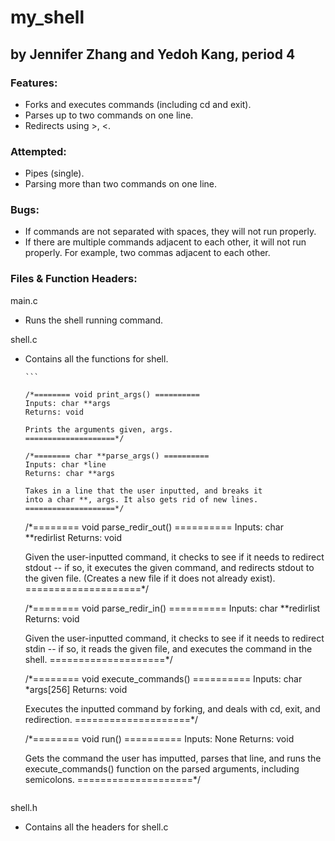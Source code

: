 # my_shell
## by Jennifer Zhang and Yedoh Kang, period 4

### Features:
  * Forks and executes commands (including cd and exit).
  * Parses up to two commands on one line.
  * Redirects using >, <.

### Attempted:
  * Pipes (single).
  * Parsing more than two commands on one line.

### Bugs:
  * If commands are not separated with spaces, they will not run properly.
  * If there are multiple commands adjacent to each other, it will not run properly. For example, two commas adjacent to each other. 

### Files & Function Headers:
main.c
  * Runs the shell running command.

shell.c
  * Contains all the functions for shell.

		```

		/*======== void print_args() ==========
		Inputs: char **args
		Returns: void
  
		Prints the arguments given, args.
		====================*/

		/*======== char **parse_args() ==========
		Inputs: char *line
		Returns: char **args

		Takes in a line that the user inputted, and breaks it 
		into a char **, args. It also gets rid of new lines.
		====================*/

    /*======== void parse_redir_out() ==========
    Inputs: char **redirlist
    Returns: void

    Given the user-inputted command, it checks to see if it needs 
    to redirect stdout -- if so, it executes the given command, 
    and redirects stdout to the given file. (Creates a new file 
    if it does not already exist).
    ====================*/

    /*======== void parse_redir_in() ==========
    Inputs: char **redirlist
    Returns: void

    Given the user-inputted command, it checks to see if it needs 
    to redirect stdin -- if so, it reads the given file, and 
    executes the command in the shell.
    ====================*/

    /*======== void execute_commands() ==========
    Inputs: char *args[256]
    Returns: void

    Executes the inputted command by forking, and deals with 
    cd, exit, and redirection.
    ====================*/

    /*======== void run() ==========
    Inputs: None
    Returns: void

    Gets the command the user has imputted, parses that line, 
    and runs the execute_commands() function on the parsed
    arguments, including semicolons.
    ====================*/
    ```

shell.h
  * Contains all the headers for shell.c
